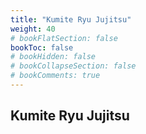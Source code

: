 ```yaml
---
title: "Kumite Ryu Jujitsu"
weight: 40
# bookFlatSection: false
bookToc: false
# bookHidden: false
# bookCollapseSection: false
# bookComments: true
---
```

## Kumite Ryu Jujitsu

